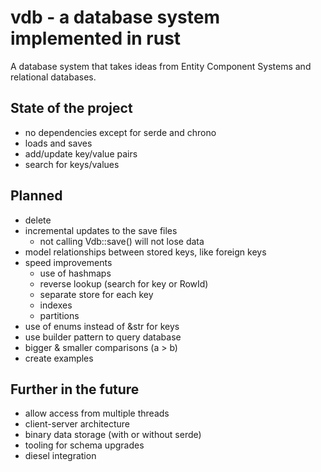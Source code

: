 vdb - a database system implemented in rust
===========================================

A database system that takes ideas from Entity Component Systems and relational databases.

State of the project
--------------------
*   no dependencies except for serde and chrono
*   loads and saves
*   add/update key/value pairs
*   search for keys/values

Planned
-------
*   delete
*   incremental updates to the save files
    *   not calling Vdb::save() will not lose data
*   model relationships between stored keys, like foreign keys
*   speed improvements
    *	use of hashmaps
    *	reverse lookup (search for key or RowId)
    *	separate store for each key
    *	indexes
    *	partitions
*   use of enums instead of &str for keys
*   use builder pattern to query database
*   bigger & smaller comparisons (a > b)
*   create examples

Further in the future
---------------------
*   allow access from multiple threads
*   client-server architecture
*   binary data storage (with or without serde)
*   tooling for schema upgrades
*   diesel integration
